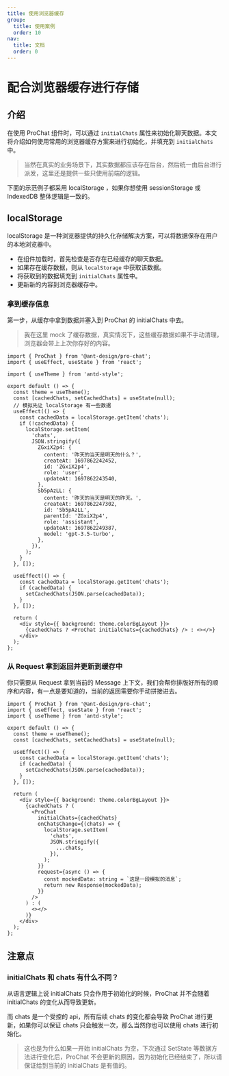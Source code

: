 ```yaml
---
title: 使用浏览器缓存
group:
  title: 使用案例
  order: 10
nav:
  title: 文档
  order: 0
---
```


# 配合浏览器缓存进行存储

## 介绍

在使用 ProChat 组件时，可以通过 `initialChats` 属性来初始化聊天数据。本文将介绍如何使用常用的浏览器缓存方案来进行初始化，并填充到 `initialChats` 中。

> 当然在真实的业务场景下，其实数据都应该存在后台，然后统一由后台进行派发，这里还是提供一些只使用前端的逻辑。

下面的示范例子都采用 localStorage ，如果你想使用 sessionStorage 或 IndexedDB 整体逻辑是一致的。

## localStorage

localStorage 是一种浏览器提供的持久化存储解决方案，可以将数据保存在用户的本地浏览器中。

- 在组件加载时，首先检查是否存在已经缓存的聊天数据。
- 如果存在缓存数据，则从 `localStorage` 中获取该数据。
- 将获取到的数据填充到 `initialChats` 属性中。
- 更新新的内容到浏览器缓存中。

### 拿到缓存信息

第一步，从缓存中拿到数据并塞入到 ProChat 的 initialChats 中去。

> 我在这里 mock 了缓存数据，真实情况下，这些缓存数据如果不手动清理，浏览器会带上上次你存好的内容。

```tsx
import { ProChat } from '@ant-design/pro-chat';
import { useEffect, useState } from 'react';

import { useTheme } from 'antd-style';

export default () => {
  const theme = useTheme();
  const [cachedChats, setCachedChats] = useState(null);
  // 模拟先让 localStorage 有一些数据
  useEffect(() => {
    const cachedData = localStorage.getItem('chats');
    if (!cachedData) {
      localStorage.setItem(
        'chats',
        JSON.stringify({
          ZGxiX2p4: {
            content: '昨天的当天是明天的什么？',
            createAt: 1697862242452,
            id: 'ZGxiX2p4',
            role: 'user',
            updateAt: 1697862243540,
          },
          Sb5pAzLL: {
            content: '昨天的当天是明天的昨天。',
            createAt: 1697862247302,
            id: 'Sb5pAzLL',
            parentId: 'ZGxiX2p4',
            role: 'assistant',
            updateAt: 1697862249387,
            model: 'gpt-3.5-turbo',
          },
        }),
      );
    }
  }, []);

  useEffect(() => {
    const cachedData = localStorage.getItem('chats');
    if (cachedData) {
      setCachedChats(JSON.parse(cachedData));
    }
  }, []);

  return (
    <div style={{ background: theme.colorBgLayout }}>
      {cachedChats ? <ProChat initialChats={cachedChats} /> : <></>}
    </div>
  );
};
```

### 从 Request 拿到返回并更新到缓存中

你只需要从 Request 拿到当前的 Message 上下文，我们会帮你排版好所有的顺序和内容，有一点是要知道的，当前的返回需要你手动拼接进去。

```tsx
import { ProChat } from '@ant-design/pro-chat';
import { useEffect, useState } from 'react';
import { useTheme } from 'antd-style';

export default () => {
  const theme = useTheme();
  const [cachedChats, setCachedChats] = useState(null);

  useEffect(() => {
    const cachedData = localStorage.getItem('chats');
    if (cachedData) {
      setCachedChats(JSON.parse(cachedData));
    }
  }, []);

  return (
    <div style={{ background: theme.colorBgLayout }}>
      {cachedChats ? (
        <ProChat
          initialChats={cachedChats}
          onChatsChange={(chats) => {
            localStorage.setItem(
              'chats',
              JSON.stringify({
                ...chats,
              }),
            );
          }}
          request={async () => {
            const mockedData: string = `这是一段模拟的消息`;
            return new Response(mockedData);
          }}
        />
      ) : (
        <></>
      )}
    </div>
  );
};
```

## 注意点

### initialChats 和 chats 有什么不同？

从语言逻辑上说 initialChats 只会作用于初始化的时候，ProChat 并不会随着 initialChats 的变化从而导致更新。

而 chats 是一个受控的 api，所有后续 chats 的变化都会导致 ProChat 进行更新，如果你可以保证 chats 只会触发一次，那么当然你也可以使用 chats 进行初始化。

> 这也是为什么如果一开始 initialChats 为空，下次通过 SetState 等数据方法进行变化后，ProChat 不会更新的原因，因为初始化已经结束了，所以请保证给到当前的 initialChats 是有值的。
